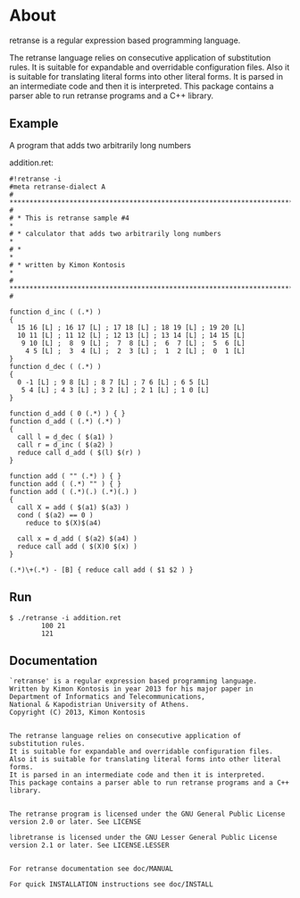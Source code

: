 # About

retranse is a regular expression based programming language.

The retranse language relies on consecutive application of substitution rules.
It is suitable for expandable and overridable configuration files.
Also it is suitable for translating literal forms into other literal forms.
It is parsed in an intermediate code and then it is interpreted.
This package contains a parser able to run retranse programs and a C++ library.


## Example

A program that adds two arbitrarily long numbers

addition.ret:
```
#!retranse -i
#meta retranse-dialect A
# **************************************************************************** #
# * This is retranse sample #4                                                 *
# * calculator that adds two arbitrarily long numbers                          *
# *                                                                            *
# * written by Kimon Kontosis                                                  *
# **************************************************************************** #

function d_inc ( (.*) )
{
  15 16 [L] ; 16 17 [L] ; 17 18 [L] ; 18 19 [L] ; 19 20 [L]
  10 11 [L] ; 11 12 [L] ; 12 13 [L] ; 13 14 [L] ; 14 15 [L]
   9 10 [L] ;  8  9 [L] ;  7  8 [L] ;  6  7 [L] ;  5  6 [L]
    4 5 [L] ;  3  4 [L] ;  2  3 [L] ;  1  2 [L] ;  0  1 [L]
}
function d_dec ( (.*) )
{
  0 -1 [L] ; 9 8 [L] ; 8 7 [L] ; 7 6 [L] ; 6 5 [L]
   5 4 [L] ; 4 3 [L] ; 3 2 [L] ; 2 1 [L] ; 1 0 [L]
}

function d_add ( 0 (.*) ) { }
function d_add ( (.*) (.*) )
{
  call l = d_dec ( $(a1) )
  call r = d_inc ( $(a2) )
  reduce call d_add ( $(l) $(r) )
}

function add ( "" (.*) ) { }
function add ( (.*) "" ) { }
function add ( (.*)(.) (.*)(.) )
{
  call X = add ( $(a1) $(a3) )
  cond ( $(a2) == 0 )
    reduce to $(X)$(a4)

  call x = d_add ( $(a2) $(a4) )
  reduce call add ( $(X)0 $(x) )
}

(.*)\+(.*) - [B] { reduce call add ( $1 $2 ) }
```

## Run

```
$ ./retranse -i addition.ret
        100 21
        121
```

## Documentation

```
`retranse' is a regular expression based programming language.
Written by Kimon Kontosis in year 2013 for his major paper in
Department of Informatics and Telecommunications,
National & Kapodistrian University of Athens.
Copyright (C) 2013, Kimon Kontosis


The retranse language relies on consecutive application of substitution rules.
It is suitable for expandable and overridable configuration files.
Also it is suitable for translating literal forms into other literal forms.
It is parsed in an intermediate code and then it is interpreted.
This package contains a parser able to run retranse programs and a C++ library.


The retranse program is licensed under the GNU General Public License
version 2.0 or later. See LICENSE

libretranse is licensed under the GNU Lesser General Public License
version 2.1 or later. See LICENSE.LESSER


For retranse documentation see doc/MANUAL

For quick INSTALLATION instructions see doc/INSTALL
```
